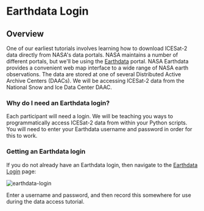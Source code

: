 # Earthdata Login

## Overview

One of our earliest tutorials involves learning how to download ICESat-2 data directly from NASA's data portals. NASA maintains a number of different portals, but we'll be using the [Earthdata](https://earthdata.nasa.gov/) portal. NASA Earthdata provides a convenient web map interface to a wide range of NASA earth observations. The data are stored at one of several Distributed Active Archive Centers (DAACs). We will be accessing ICESat-2 data from the National Snow and Ice Data Center DAAC.

### Why do I need an Earthdata login?

Each participant will need a login. We will be teaching you ways to programmatically access ICESat-2 data from within your Python scripts. You will need to enter your Earthdata username and password in order for this to work.

### Getting an Earthdata login

If you do not already have an Earthdata login, then navigate to the [Earthdata Login](https://urs.earthdata.nasa.gov/) page:

![earthdata-login](../img/earthdata-login.png)

Enter a username and password, and then record this somewhere for use during the data access tutorial.
